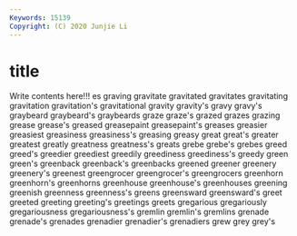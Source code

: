 ```yaml
---
Keywords: 15139
Copyright: (C) 2020 Junjie Li
---
```


# title

Write contents here!!!
es 
graving 
gravitate 
gravitated 
gravitates 
gravitating 
gravitation 
gravitation's 
gravitational 
gravity
gravity's 
gravy 
gravy's 
graybeard 
graybeard's 
graybeards 
graze 
graze's 
grazed 
grazes
grazing 
grease 
grease's 
greased 
greasepaint 
greasepaint's 
greases 
greasier 
greasiest 
greasiness
greasiness's 
greasing 
greasy 
great 
great's 
greater 
greatest 
greatly 
greatness 
greatness's
greats 
grebe 
grebe's 
grebes 
greed 
greed's 
greedier 
greediest 
greedily 
greediness
greediness's 
greedy 
green 
green's 
greenback 
greenback's 
greenbacks 
greened 
greener 
greenery
greenery's 
greenest 
greengrocer 
greengrocer's 
greengrocers 
greenhorn 
greenhorn's 
greenhorns 
greenhouse 
greenhouse's
greenhouses 
greening 
greenish 
greenness 
greenness's 
greens 
greensward 
greensward's 
greet 
greeted
greeting 
greeting's 
greetings 
greets 
gregarious 
gregariously 
gregariousness 
gregariousness's 
gremlin 
gremlin's
gremlins 
grenade 
grenade's 
grenades 
grenadier 
grenadier's 
grenadiers 
grew 
grey 
grey's
